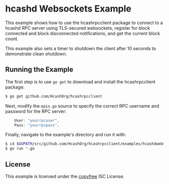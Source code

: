 hcashd Websockets Example
=======================

This example shows how to use the hcashrpcclient package to connect to a hcashd
RPC server using TLS-secured websockets, register for block connected and block
disconnected notifications, and get the current block count.

This example also sets a timer to shutdown the client after 10 seconds to
demonstrate clean shutdown.

## Running the Example

The first step is to use `go get` to download and install the hcashrpcclient
package:

```bash
$ go get github.com/HcashOrg/hcashrpcclient
```

Next, modify the `main.go` source to specify the correct RPC username and
password for the RPC server:

```Go
	User: "yourrpcuser",
	Pass: "yourrpcpass",
```

Finally, navigate to the example's directory and run it with:

```bash
$ cd $GOPATH/src/github.com/HcashOrg/hcashrpcclient/examples/hcashdwebsockets
$ go run *.go
```

## License

This example is licensed under the [copyfree](http://copyfree.org) ISC License.
